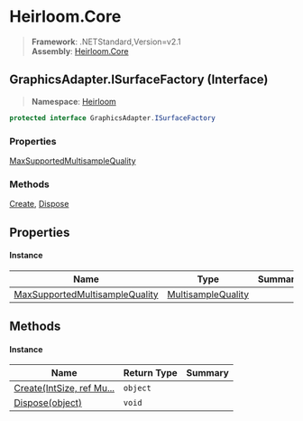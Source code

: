 # Heirloom.Core

> **Framework**: .NETStandard,Version=v2.1  
> **Assembly**: [Heirloom.Core][0]

## GraphicsAdapter.ISurfaceFactory (Interface)

> **Namespace**: [Heirloom][0]

```cs
protected interface GraphicsAdapter.ISurfaceFactory
```

### Properties

[MaxSupportedMultisampleQuality][1]

### Methods

[Create][2], [Dispose][3]

## Properties

#### Instance

| Name                                | Type                    | Summary |
|-------------------------------------|-------------------------|---------|
| [MaxSupportedMultisampleQuality][1] | [MultisampleQuality][4] |         |

## Methods

#### Instance

| Name                           | Return Type | Summary |
|--------------------------------|-------------|---------|
| [Create(IntSize, ref Mu...][2] | `object`    |         |
| [Dispose(object)][3]           | `void`      |         |

[0]: ../../Heirloom.Core.md
[1]: GraphicsAdapter.ISurfaceFactory/MaxSupportedMultisampleQuality.md
[2]: GraphicsAdapter.ISurfaceFactory/Create.md
[3]: GraphicsAdapter.ISurfaceFactory/Dispose.md
[4]: MultisampleQuality.md

